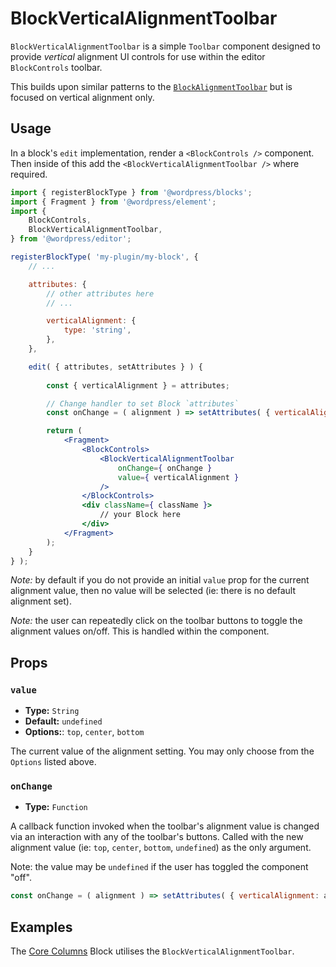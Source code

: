 BlockVerticalAlignmentToolbar
=============================

`BlockVerticalAlignmentToolbar` is a simple `Toolbar` component designed to provide _vertical_ alignment UI controls for use within the editor `BlockControls` toolbar.

This builds upon similar patterns to the [`BlockAlignmentToolbar`](https://github.com/WordPress/gutenberg/tree/master/packages/editor/src/components/block-alignment-toolbar) but is focused on vertical alignment only.

## Usage

In a block's `edit` implementation, render a `<BlockControls />` component. Then inside of this add the `<BlockVerticalAlignmentToolbar />` where required. 


```jsx
import { registerBlockType } from '@wordpress/blocks';
import { Fragment } from '@wordpress/element';
import {
	BlockControls,
	BlockVerticalAlignmentToolbar,
} from '@wordpress/editor';

registerBlockType( 'my-plugin/my-block', {
	// ...

	attributes: {
		// other attributes here
		// ...

		verticalAlignment: {
			type: 'string',
		},
	},

	edit( { attributes, setAttributes } ) {
		
		const { verticalAlignment } = attributes;

		// Change handler to set Block `attributes`
		const onChange = ( alignment ) => setAttributes( { verticalAlignment: alignment } );

		return (
			<Fragment>
				<BlockControls>
					<BlockVerticalAlignmentToolbar
						onChange={ onChange }
						value={ verticalAlignment }
					/>
				</BlockControls>
				<div className={ className }>
					// your Block here
				</div>
			</Fragment>
		);
	}
} );
```

_Note:_ by default if you do not provide an initial `value` prop for the current alignment value, then no value will be selected (ie: there is no default alignment set). 

_Note:_ the user can repeatedly click on the toolbar buttons to toggle the alignment values on/off. This is handled within the component.

## Props

### `value`
* **Type:** `String`
* **Default:** `undefined`
* **Options:**: `top`, `center`, `bottom`

The current value of the alignment setting. You may only choose from the `Options` listed above.


### `onChange`
* **Type:** `Function`

A callback function invoked when the toolbar's alignment value is changed via an interaction with any of the toolbar's buttons. Called with the new alignment value (ie: `top`, `center`, `bottom`, `undefined`) as the only argument.

Note: the value may be `undefined` if the user has toggled the component "off".

```js
const onChange = ( alignment ) => setAttributes( { verticalAlignment: alignment } );
```

## Examples

The [Core Columns](https://github.com/WordPress/gutenberg/tree/master/packages/block-library/src/columns) Block utilises the `BlockVerticalAlignmentToolbar`.